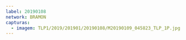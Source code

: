 ```yaml
---
label: 20190108
network: BRAMON
capturas:
  - imagem: TLP1/2019/201901/20190108/M20190109_045823_TLP_1P.jpg
---
```

